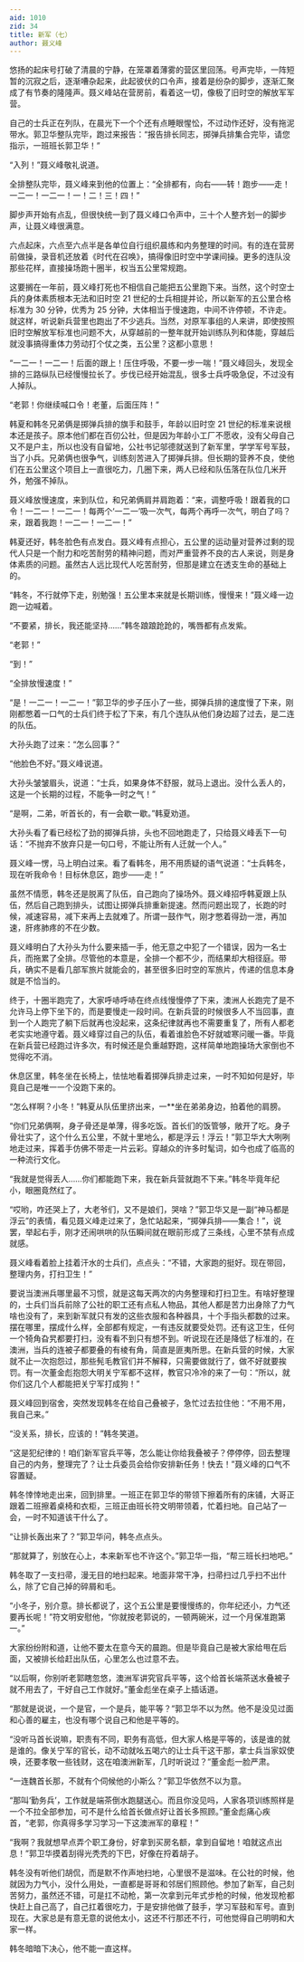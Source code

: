 ```yaml
---
aid: 1010
zid: 34
title: 新军（七）
author: 聂义峰
---
```


悠扬的起床号打破了清晨的宁静，在笼罩着薄雾的营区里回荡。号声完毕，一阵短暂的沉寂之后，逐渐嘈杂起来，此起彼伏的口令声，接着是纷杂的脚步，逐渐汇聚成了有节奏的隆隆声。聂义峰站在营房前，看着这一切，像极了旧时空的解放军军营。

自己的士兵正在列队，在晨光下一个个还有点睡眼惺忪，不过动作还好，没有拖泥带水。郭卫华整队完毕，跑过来报告：“报告排长同志，掷弹兵排集合完毕，请您指示，一班班长郭卫华！”

“入列！”聂义峰敬礼说道。

全排整队完毕，聂义峰来到他的位置上：“全排都有，向右——转！跑步——走！一二一！一二一！一！二！三！四！”

脚步声开始有点乱，但很快统一到了聂义峰口令声中，三十个人整齐划一的脚步声，让聂义峰很满意。

六点起床，六点至六点半是各单位自行组织晨练和内务整理的时间。有的连在营房前做操，录音机还放着《时代在召唤》，搞得像旧时空中学课间操。更多的连队没那些花样，直接操场跑十圈半，权当五公里常规跑。

这要搁在一年前，聂义峰打死也不相信自己能把五公里跑下来。当然，这个时空士兵的身体素质根本无法和旧时空 21 世纪的士兵相提并论，所以新军的五公里合格标准为 30 分钟，优秀为 25 分钟，大体相当于慢速跑，中间不许停顿，不许走。就这样，听说新兵营里也跑出了不少逃兵。当然，对原军事组的人来讲，即使按照旧时空解放军标准也问题不大，从穿越前的一整年就开始训练队列和体能，穿越后就没事搞得重体力劳动打个仗之类，五公里？这都小意思！

“一二一！一二一！后面的跟上！压住呼吸，不要一步一喘！”聂义峰回头，发现全排的三路纵队已经慢慢拉长了。步伐已经开始混乱，很多士兵呼吸急促，不过没有人掉队。

“老郭！你继续喊口令！老董，后面压阵！”

韩夏和韩冬兄弟俩是掷弹兵排的旗手和鼓手，年龄以旧时空 21 世纪的标准来说根本还是孩子。原本他们都在百仞公社，但是因为年龄小工厂不愿收，没有父母自己又不是户主，所以也没有自留地，公社书记邬德就送到了新军里，学学军号军鼓，当了小兵。兄弟俩也很争气，训练刻苦进入了掷弹兵排。但长期的营养不良，使他们在五公里这个项目上一直很吃力，几圈下来，两人已经和队伍落在队位几米开外，勉强不掉队。

聂义峰放慢速度，来到队位，和兄弟俩肩并肩跑着：“来，调整呼吸！跟着我的口令！一二一！一二一！每两个‘一二一’吸一次气，每两个再呼一次气，明白了吗？来，跟着我跑！一二一！一二一！”

韩夏还好，韩冬脸色有点发白。聂义峰有点担心，五公里的运动量对营养过剩的现代人只是一个耐力和吃苦耐劳的精神问题，而对严重营养不良的古人来说，则是身体素质的问题。虽然古人远比现代人吃苦耐劳，但那是建立在透支生命的基础上的。

“韩冬，不行就停下走，别勉强！五公里本来就是长期训练，慢慢来！”聂义峰一边跑一边喊着。

“不要紧，排长，我还能坚持……”韩冬踉踉跄跄的，嘴唇都有点发紫。

“老郭！”

“到！”

“全排放慢速度！”

“是！一二一！一二一！”郭卫华的步子压小了一些，掷弹兵排的速度慢了下来，刚刚都憋着一口气的士兵们终于松了下来，有几个连队从他们身边超了过去，是二连的队伍。

大孙头跑了过来：“怎么回事？”

“他脸色不好。”聂义峰说道。

大孙头皱皱眉头，说道：“士兵，如果身体不舒服，就马上退出。没什么丢人的，这是一个长期的过程，不能争一时之气！”

“是啊，二弟，听首长的，有一会歇一歇。”韩夏劝道。

大孙头看了看已经松了劲的掷弹兵排，头也不回地跑走了，只给聂义峰丢下一句话：“不抛弃不放弃只是一句口号，不能让所有人迁就一个人。”

聂义峰一愣，马上明白过来。看了看韩冬，用不用质疑的语气说道：“士兵韩冬，现在听我命令！目标休息区，跑步——走！”

虽然不情愿，韩冬还是脱离了队伍，自己跑向了操场外。聂义峰招呼韩夏跟上队伍，然后自己跑到排头，试图让掷弹兵排重新提速。然而问题出现了，长跑的时候，减速容易，减下来再上去就难了。所谓一鼓作气，刚才憋着得劲一泄，再加速，肝疼肺疼的不在少数。

聂义峰明白了大孙头为什么要来插一手，他无意之中犯了一个错误，因为一名士兵，而拖累了全排。尽管他的本意是，全排一个都不少，而结果却大相径庭。带兵，确实不是看几部军旅片就能会的，甚至很多旧时空的军旅片，传递的信息本身就是不恰当的。

终于，十圈半跑完了，大家呼哧呼哧在终点线慢慢停了下来，澳洲人长跑完了是不允许马上停下坐下的，而是要慢走一段时间。在新兵营的时候很多人不当回事，直到一个人跑完了躺下后就再也没起来，这条纪律就再也不需要重复了，所有人都老老实实地遵守着。聂义峰穿过自己的队伍，看着谁脸色不好就嘘寒问暖一番。毕竟在新兵营已经跑过许多次，有时候还是负重越野跑，这样简单地跑操场大家倒也不觉得吃不消。

休息区里，韩冬坐在长椅上，怯怯地看着掷弹兵排走过来，一时不知如何是好，毕竟自己是唯一一个没跑下来的。

“怎么样啊？小冬！”韩夏从队伍里挤出来，一\*\*坐在弟弟身边，拍着他的肩膀。

“你们兄弟俩啊，身子骨还是单薄，得多吃饭。首长们的饭管够，敞开了吃。身子骨壮实了，这个什么五公里，不就十里地么，都是浮云！浮云！”郭卫华大大咧咧地走过来，挥着手仿佛不带走一片云彩。穿越众的许多时髦词，如今也成了临高的一种流行文化。

“我就是觉得丢人……你们都能跑下来，我在新兵营就跑不下来。”韩冬毕竟年纪小，眼圈竟然红了。

“哎哟，咋还哭上了，大老爷们，又不是娘们，哭啥？”郭卫华又是一副“神马都是浮云”的表情，看见聂义峰走过来了，急忙站起来，“掷弹兵排——集合！”，说罢，举起右手，刚才还闹哄哄的队伍瞬间就在眼前形成了三条线，心里不禁有点成就感。

聂义峰看着脸上挂着汗水的士兵们，点点头：“不错，大家跑的挺好。现在带回，整理内务，打扫卫生！”

要说当澳洲兵哪里最不习惯，就是这每天两次的内务整理和打扫卫生。有啥好整理的，士兵们当兵前除了公社的职工还有点私人物品，其他人都是苦力出身除了力气啥也没有了，来到新军就只有发的这些衣服和各种器具，十个手指头都数的过来。摆在哪里，摆成什么样，全部都有规定，一有违反就要受处罚。还有这卫生，任何一个犄角旮旯都要打扫，没有看不到只有想不到。听说现在还是降低了标准的，在澳洲，当兵的连被子都要叠的有棱有角，简直是匪夷所思。在新兵营的时候，大家就不止一次抱怨过，那些髡毛教官们并不解释，只需要做就行了，做不好就要挨罚。有一次董金彪抱怨大明关宁军都不这样，教官只冷冷的来了一句：“所以，就你们这几个人都能把关宁军打成狗！”

聂义峰回到宿舍，突然发现韩冬在给自己叠被子，急忙过去拉住他：“不用不用，我自己来。”

“没关系，排长，应该的！”韩冬笑道。

“这是犯纪律的！咱们新军官兵平等，怎么能让你给我叠被子？停停停，回去整理自己的内务，整理完了？让士兵委员会给你安排新任务！快去！”聂义峰的口气不容置疑。

韩冬悻悻地走出来，回到排里。一班正在郭卫华的带领下擦着所有的床铺，大哥正跟着二班擦着桌椅和衣柜，三班正由班长符文明带领着，忙着扫地。自己站了一会，一时不知道该干什么了。

“让排长轰出来了？”郭卫华问，韩冬点点头。

“那就算了，别放在心上，本来新军也不许这个。”郭卫华一指，“帮三班长扫地吧。”

韩冬取了一支扫帚，漫无目的地扫起来。地面非常干净，扫帚扫过几乎扫不出什么，除了它自己掉的碎屑和毛。

“小冬子，别介意。排长都说了，这个五公里是要慢慢练的，你年纪还小，力气还要再长呢！”符文明安慰他，“你就按老郭说的，一顿两碗米，过一个月保准跑第一。”

大家纷纷附和道，让他不要太在意今天的晨跑。但是毕竟自己是被大家给甩在后面，又被排长给赶出队伍，心里怎么也过意不去。

“以后啊，你别听老郭瞎忽悠，澳洲军讲究官兵平等，这个给首长端茶送水叠被子就不用去了，干好自己工作就好。”董金彪坐在桌子上插话道。

“那就是说说，一个是官，一个是兵，能平等？”郭卫华不以为然。他不是没见过面和心善的雇主，也没有哪个说自己和他是平等的。

“没听马首长说嘛，职责有不同，职务有高低，但大家人格是平等的，该是谁的就是谁的。像关宁军的官长，动不动就吆五喝六的让士兵干这干那，拿士兵当家奴使唤，还要孝敬一些钱财，这在咱澳洲新军，几时听说过？”董金彪一脸严肃。

“一连魏首长那，不就有个伺候他的小斯么？”郭卫华依然不以为意。

“那叫‘勤务兵’，工作就是端茶倒水跑腿送心。而且你没见吗，人家各项训练照样是一个不拉全部参加，可不是什么给首长做点好让首长多照顾。”董金彪痛心疾首，“老郭，你真得多学习学习一下这澳洲军的章程！”

“我啊？我就想早点弄个职工身份，好拿到买房名额，拿到自留地！咱就这点出息！”郭卫华摸着刮得光秃秃的下巴，好像在捋着胡子。

韩冬没有听他们胡侃，而是默不作声地扫地，心里很不是滋味。在公社的时候，他就因为力气小，没什么用处，一直都是哥哥和邻居们照顾他。参加了新军，自己刻苦努力，虽然还不错，可是扛不动枪，第一次拿到元年式步枪的时候，他发现枪都快赶上自己高了，自己扛着很吃力，于是安排他做了鼓手，学习军鼓和军号。直到现在。大家总是有意无意的说他太小，这还不行那还不行，可他觉得自己明明和大家一样。

韩冬暗暗下决心，他不能一直这样。
